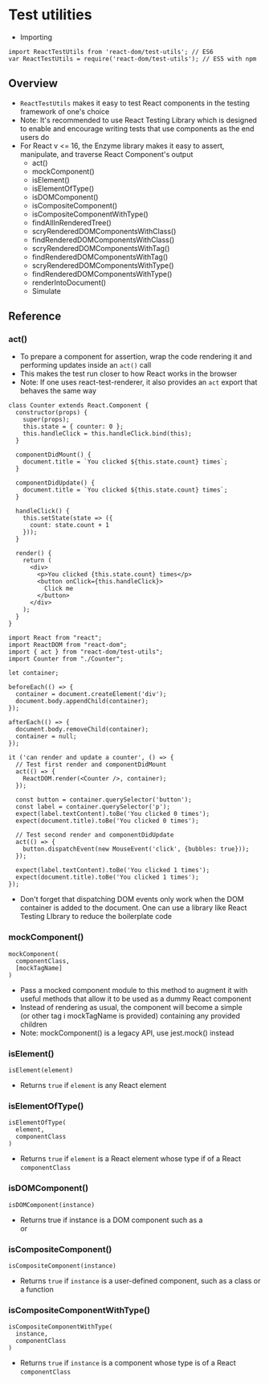 # Test utilities

- Importing

```
import ReactTestUtils from 'react-dom/test-utils'; // ES6
var ReactTestUtils = require('react-dom/test-utils'); // ES5 with npm
```

## Overview

- `ReactTestUtils` makes it easy to test React components in the testing framework of one's choice
- Note: It's recommended to use React Testing Library which is designed to enable and encourage writing tests that use components as the end users do
- For React v <= 16, the Enzyme library makes it easy to assert, manipulate, and traverse React Component's output
  - act()
  - mockComponent()
  - isElement()
  - isElementOfType()
  - isDOMComponent()
  - isCompositeComponent()
  - isCompositeComponentWithType()
  - findAllInRenderedTree()
  - scryRenderedDOMComponentsWithClass()
  - findRenderedDOMComponentsWithClass()
  - scryRenderedDOMComponentsWithTag()
  - findRenderedDOMComponentsWithTag()
  - scryRenderedDOMComponentsWithType()
  - findRenderedDOMComponentsWithType()
  - renderIntoDocument()
  - Simulate

## Reference

### act()

- To prepare a component for assertion, wrap the code rendering it and performing updates inside an `act()` call
- This makes the test run closer to how React works in the browser
- Note: If one uses react-test-renderer, it also provides an `act` export that behaves the same way

```
class Counter extends React.Component {
  constructor(props) {
    super(props);
    this.state = { counter: 0 };
    this.handleClick = this.handleClick.bind(this);
  }

  componentDidMount() {
    document.title = `You clicked ${this.state.count} times`;
  }

  componentDidUpdate() {
    document.title = `You clicked ${this.state.count} times`;
  }

  handleClick() {
    this.setState(state => ({
      count: state.count + 1
    }));
  }

  render() {
    return (
      <div>
        <p>You clicked {this.state.count} times</p>
        <button onClick={this.handleClick}>
          Click me
        </button>
      </div>
    );
  }
}
```

```
import React from "react";
import ReactDOM from "react-dom";
import { act } from "react-dom/test-utils";
import Counter from "./Counter";

let container;

beforeEach(() => {
  container = document.createElement('div');
  document.body.appendChild(container);
});

afterEach(() => {
  document.body.removeChild(container);
  container = null;
});

it ('can render and update a counter', () => {
  // Test first render and componentDidMount
  act(() => {
    ReactDOM.render(<Counter />, container);
  });

  const button = container.querySelector('button');
  const label = container.querySelector('p');
  expect(label.textContent).toBe('You clicked 0 times');
  expect(document.title).toBe('You clicked 0 times');

  // Test second render and componentDidUpdate
  act(() => {
    button.dispatchEvent(new MouseEvent('click', {bubbles: true}));
  });

  expect(label.textContent).toBe('You clicked 1 times');
  expect(document.title).toBe('You clicked 1 times');
});
```

- Don't forget that dispatching DOM events only work when the DOM container is added to the document. One can use a library like React Testing LIbrary to reduce the boilerplate code

### mockComponent()

```
mockComponent(
  componentClass,
  [mockTagName]
)
```

- Pass a mocked component module to this method to augment it with useful methods that allow it to be used as a dummy React component
- Instead of rendering as usual, the component will become a simple <div> (or other tag i mockTagName is provided) containing any provided children
- Note: mockComponent() is a legacy API, use jest.mock() instead

### isElement()

`isElement(element)`

- Returns `true` if `element` is any React element

### isElementOfType()

```
isElementOfType(
  element,
  componentClass
)
```

- Returns `true` if `element` is a React element whose type if of a React `componentClass`

### isDOMComponent()

`isDOMComponent(instance)`

- Returns true if instance is a DOM component such as a <div> or <span>

### isCompositeComponent()

`isCompositeComponent(instance)`

- Returns `true` if `instance` is a user-defined component, such as a class or a function

### isCompositeComponentWithType()

```
isCompositeComponentWithType(
  instance,
  componentClass
)
```

- Returns `true` if `instance` is a component whose type is of a React `componentClass`

